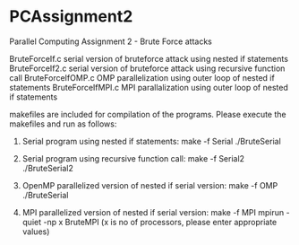 # PCAssignment2
Parallel Computing Assignment 2 - Brute Force attacks

BruteForceIf.c  serial version of bruteforce attack using nested if statements
BruteForceIf2.c serial version of bruteforce attack using recursive function call
BruteForceIfOMP.c  OMP parallelization using outer loop of nested if statements
BruteForceIfMPI.c  MPI parallalization using outer loop of nested if statements


makefiles are included for compilation of the programs. Please execute the makefiles and run as follows:
1. Serial program using nested if statements:
make -f Serial
./BruteSerial

2. Serial program using recursive function call:
make -f Serial2
./BruteSerial2

3. OpenMP parallelized version of nested if serial version:
make -f OMP
./BruteSerial

4. MPI parallelized version of nested if serial version:
make -f MPI
mpirun -quiet -np x BruteMPI
  (x is no of processors, please enter appropriate values)
  


